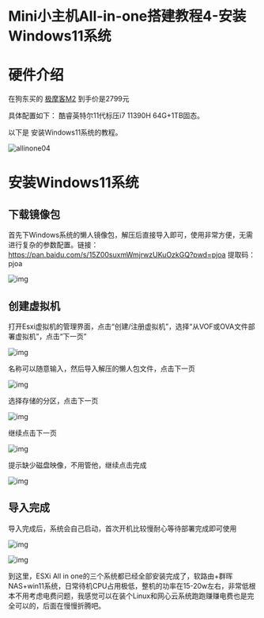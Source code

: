 # Mini小主机All-in-one搭建教程4-安装Windows11系统



# 硬件介绍

在狗东买的 [极摩客M2](https://u.jd.com/Pq3ObYl) 到手价是2799元

具体配置如下： 酷睿英特尔11代标压i7 11390H  64G+1TB固态。

以下是 安装Windows11系统的教程。

![allinone04](https://imgoss.xgss.net/picgo/allinone04.jpg?aliyun)

# 安装Windows11系统

## 下载镜像包

首先下Windows系统的懒人镜像包，解压后直接导入即可，使用非常方便，无需进行复杂的参数配置。链接：https://pan.baidu.com/s/15Z00suxmWmjrwzUKuOzkGQ?pwd=pjoa 提取码：pjoa

![img](https://imgoss.xgss.net/picgo/e698895c617748d18381ee2fe6b10f07.png?aliyun)



## 创建虚拟机

打开Esxi虚拟机的管理界面，点击“创建/注册虚拟机”，选择“从VOF或OVA文件部署虚拟机”，点击“下一页”

![img](https://imgoss.xgss.net/picgo/d200e9ec7ca4485f8a68770d6182a76c.png?aliyun)



名称可以随意输入，然后导入解压的懒人包文件，点击下一页

![img](https://imgoss.xgss.net/picgo/d2ca9be8cdee44cb9ec51b4dd927915e.png?aliyun)



选择存储的分区，点击下一页 

![img](https://imgoss.xgss.net/picgo/862dfe728fff4c1a9e15b25dc712ef6e.png?aliyun)



继续点击下一页

![img](https://imgoss.xgss.net/picgo/3c4fe8beb455425397dbc5018962a7f1.png?aliyun)

提示缺少磁盘映像，不用管他，继续点击完成

![img](https://imgoss.xgss.net/picgo/6c1b638443b0414282a0d433bc7d4262.png?aliyun)



## 导入完成

导入完成后，系统会自己启动，首次开机比较慢耐心等待部署完成即可使用

![img](https://imgoss.xgss.net/picgo/116c61928c8c41058717a8153a140ebb.png?aliyun)

![img](https://imgoss.xgss.net/picgo/72153e9ed1aa4d7a975332eec9941fb2.png?aliyun)

 



到这里，ESXi All in one的三个系统都已经全部安装完成了，软路由+群晖NAS+win11系统，日常待机CPU占用极低，整机的功率在15-20w左右，非常低根本不用考虑电费问题，我感觉可以在装个Linux和网心云系统跑跑赚赚电费也是完全可以的，后面在慢慢折腾吧。
